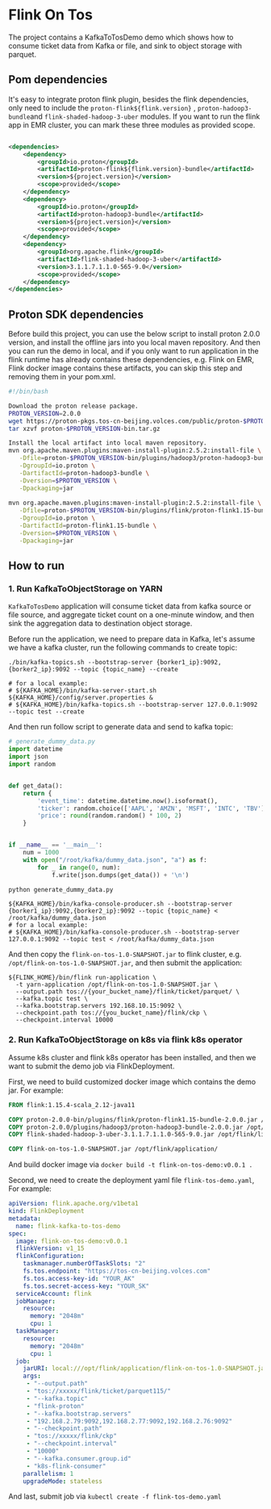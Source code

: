 <!--
/*
* ByteDance Volcengine EMR, Copyright 2022.
*
* Licensed under the Apache License, Version 2.0 (the "License");
* you may not use this file except in compliance with the License.
* You may obtain a copy of the License at
*
*     http://www.apache.org/licenses/LICENSE-2.0
*
* Unless required by applicable law or agreed to in writing, software
* distributed under the License is distributed on an "AS IS" BASIS,
* WITHOUT WARRANTIES OR CONDITIONS OF ANY KIND, either express or implied.
* See the License for the specific language governing permissions and
* limitations under the License.
*/
-->

# Flink On Tos

The project contains a KafkaToTosDemo demo which shows how to consume ticket data from Kafka or file,
and sink to object storage with parquet.

## Pom dependencies

It's easy to integrate proton flink plugin, besides the flink dependencies, only need to include
the `proton-flink${flink.version}`
, `proton-hadoop3-bundle`and `flink-shaded-hadoop-3-uber` modules. If you want to run the flink app in EMR cluster,
you can mark these three modules as provided scope.

```xml

<dependencies>
    <dependency>
        <groupId>io.proton</groupId>
        <artifactId>proton-flink${flink.version}-bundle</artifactId>
        <version>${project.version}</version>
        <scope>provided</scope>
    </dependency>
    <dependency>
        <groupId>io.proton</groupId>
        <artifactId>proton-hadoop3-bundle</artifactId>
        <version>${project.version}</version>
        <scope>provided</scope>
    </dependency>
    <dependency>
        <groupId>org.apache.flink</groupId>
        <artifactId>flink-shaded-hadoop-3-uber</artifactId>
        <version>3.1.1.7.1.1.0-565-9.0</version>
        <scope>provided</scope>
    </dependency>
</dependencies>
```

## Proton SDK dependencies

Before build this project, you can use the below script to install proton 2.0.0 version, and install the offline jars
into you local maven repository. And then you can run the demo in local, and if you only want to run application in the
flink runtime has already contains these dependencies, e.g. Flink on EMR, Flink docker image contains these artifacts,
you can skip this step and removing them in your pom.xml.

```bash
#!/bin/bash

Download the proton release package.
PROTON_VERSION=2.0.0
wget https://proton-pkgs.tos-cn-beijing.volces.com/public/proton-$PROTON_VERSION-bin.tar.gz
tar xzvf proton-$PROTON_VERSION-bin.tar.gz

Install the local artifact into local maven repository.
mvn org.apache.maven.plugins:maven-install-plugin:2.5.2:install-file \
   -Dfile=proton-$PROTON_VERSION-bin/plugins/hadoop3/proton-hadoop3-bundle-$PROTON_VERSION.jar \
   -DgroupId=io.proton \
   -DartifactId=proton-hadoop3-bundle \
   -Dversion=$PROTON_VERSION \
   -Dpackaging=jar
   
mvn org.apache.maven.plugins:maven-install-plugin:2.5.2:install-file \
   -Dfile=proton-$PROTON_VERSION-bin/plugins/flink/proton-flink1.15-bundle-$PROTON_VERSION.jar \
   -DgroupId=io.proton \
   -DartifactId=proton-flink1.15-bundle \
   -Dversion=$PROTON_VERSION \
   -Dpackaging=jar
```

## How to run

### 1. Run KafkaToObjectStorage on YARN

`KafkaToTosDemo` application will consume ticket data from kafka source or file source, and aggregate ticket count on a
one-minute window, and then sink the aggregation data to destination object storage.

Before run the application, we need to prepare data in Kafka, let's assume we have a kafka cluster, run the following
commands to create topic:

```shell
./bin/kafka-topics.sh --bootstrap-server {borker1_ip}:9092,{borker2_ip}:9092 --topic {topic_name} --create

# for a local example:
# ${KAFKA_HOME}/bin/kafka-server-start.sh ${KAFKA_HOME}/config/server.properties & 
# ${KAFKA_HOME}/bin/kafka-topics.sh --bootstrap-server 127.0.0.1:9092 --topic test --create
```

And then run follow script to generate data and send to kafka topic:

```python
# generate_dummy_data.py
import datetime
import json
import random


def get_data():
    return {
        'event_time': datetime.datetime.now().isoformat(),
        'ticker': random.choice(['AAPL', 'AMZN', 'MSFT', 'INTC', 'TBV']),
        'price': round(random.random() * 100, 2)
    }


if __name__ == '__main__':
    num = 1000
    with open("/root/kafka/dummy_data.json", "a") as f:
        for _ in range(0, num):
            f.write(json.dumps(get_data()) + '\n')
```

```shell
python generate_dummy_data.py

${KAFKA_HOME}/bin/kafka-console-producer.sh --bootstrap-server {borker1_ip}:9092,{borker2_ip}:9092 --topic {topic_name} < /root/kafka/dummy_data.json
# for a local example:
# ${KAFKA_HOME}/bin/kafka-console-producer.sh --bootstrap-server 127.0.0.1:9092 --topic test < /root/kafka/dummy_data.json
```

And then copy the `flink-on-tos-1.0-SNAPSHOT.jar` to flink cluster, e.g. `/opt/flink-on-tos-1.0-SNAPSHOT.jar`, and then
submit the
application:

```shell
${FLINK_HOME}/bin/flink run-application \
  -t yarn-application /opt/flink-on-tos-1.0-SNAPSHOT.jar \
  --output.path tos://{your_bucket_name}/flink/ticket/parquet/ \
  --kafka.topic test \
  --kafka.bootstrap.servers 192.168.10.15:9092 \
  --checkpoint.path tos://{you_bucket_name}/flink/ckp \
  --checkpoint.interval 10000
```

### 2. Run KafkaToObjectStorage on k8s via flink k8s operator

Assume k8s cluster and flink k8s operator has been installed, and then we want to submit the demo job via
FlinkDeployment.

First, we need to build customized docker image which contains the demo jar. For example:
```Dockerfile
FROM flink:1.15.4-scala_2.12-java11

COPY proton-2.0.0-bin/plugins/flink/proton-flink1.15-bundle-2.0.0.jar /opt/flink/lib/
COPY proton-2.0.0/plugins/hadoop3/proton-hadoop3-bundle-2.0.0.jar /opt/flink/lib/
COPY flink-shaded-hadoop-3-uber-3.1.1.7.1.1.0-565-9.0.jar /opt/flink/lib/

COPY flink-on-tos-1.0-SNAPSHOT.jar /opt/flink/application/
```
And build docker image via `docker build -t flink-on-tos-demo:v0.0.1 .`

Second, we need to create the deployment yaml file `flink-tos-demo.yaml`, For example:
```yaml
apiVersion: flink.apache.org/v1beta1
kind: FlinkDeployment
metadata:
  name: flink-kafka-to-tos-demo
spec:
  image: flink-on-tos-demo:v0.0.1
  flinkVersion: v1_15
  flinkConfiguration:
    taskmanager.numberOfTaskSlots: "2"
    fs.tos.endpoint: "https://tos-cn-beijing.volces.com"
    fs.tos.access-key-id: "YOUR_AK"
    fs.tos.secret-access-key: "YOUR_SK"
  serviceAccount: flink
  jobManager:
    resource:
      memory: "2048m"
      cpu: 1
  taskManager:
    resource:
      memory: "2048m"
      cpu: 1
  job:
    jarURI: local:///opt/flink/application/flink-on-tos-1.0-SNAPSHOT.jar
    args:
     - "--output.path"
     - "tos://xxxxx/flink/ticket/parquet115/"
     - "--kafka.topic"
     - "flink-proton"
     - "--kafka.bootstrap.servers"
     - "192.168.2.79:9092,192.168.2.77:9092,192.168.2.76:9092"
     - "--checkpoint.path"
     - "tos://xxxxx/flink/ckp"
     - "--checkpoint.interval"
     - "10000"
     - "--kafka.consumer.group.id"
     - "k8s-flink-consumer"
    parallelism: 1
    upgradeMode: stateless
```

And last, submit job via `kubectl create -f flink-tos-demo.yaml`
